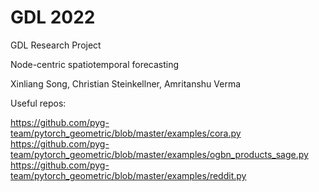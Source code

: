 # GDL 2022
GDL Research Project

Node-centric spatiotemporal forecasting

Xinliang Song, Christian Steinkellner, Amritanshu Verma

Useful repos:

https://github.com/pyg-team/pytorch_geometric/blob/master/examples/cora.py
https://github.com/pyg-team/pytorch_geometric/blob/master/examples/ogbn_products_sage.py
https://github.com/pyg-team/pytorch_geometric/blob/master/examples/reddit.py
